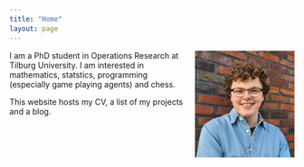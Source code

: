 ```yaml
---
title: "Home"
layout: page
---
```


<img src="images/headshot.jpg" alt="myself" style="width: 35%; float: right; vertical-align:top; padding: 0% 0% 2% 2%">

I am a PhD student in Operations Research at Tilburg University. I am interested in mathematics, statstics, programming (especially game playing agents) and chess.

This website hosts my CV, a list of my projects and a blog.
